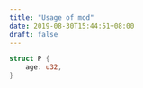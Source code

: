 ```yaml
---
title: "Usage of mod"
date: 2019-08-30T15:44:51+08:00
draft: false
---
```


```rust
struct P {
    age: u32,
}
```

